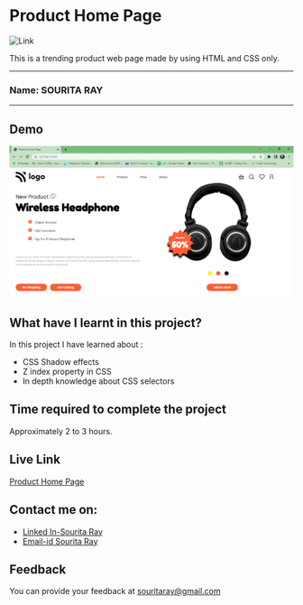 
# Product Home Page

 ![Link](https://img.shields.io/badge/Technology%20used%3A-HTML%2FCSS-orange)

This is a trending product web page made by using HTML and CSS only.

***
### Name: SOURITA RAY
***
## Demo

![ouput](Output.png)




## What have I learnt in this project?

In this project I have learned about :
- CSS Shadow effects 
- Z index property in CSS
- In depth knowledge about CSS selectors

## Time required to complete the project

Approximately 2 to 3 hours.

## Live Link
[Product Home Page](https://product-homepage-souritaray.netlify.app/)


## Contact me on:

- [Linked In-Sourita Ray](www.linkedin.com/in/sourita-ray-89bab0212)
- [Email-id Sourita Ray](souritaray@gmail.com)

## Feedback

You can provide your feedback at souritaray@gmail.com







